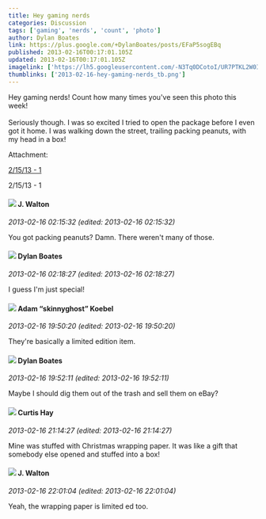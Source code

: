 ```yaml
---
title: Hey gaming nerds
categories: Discussion
tags: ['gaming', 'nerds', 'count', 'photo']
author: Dylan Boates
link: https://plus.google.com/+DylanBoates/posts/EFaP5sogEBq
published: 2013-02-16T00:17:01.105Z
updated: 2013-02-16T00:17:01.105Z
imagelink: ['https://lh5.googleusercontent.com/-N3Tq0DCotoI/UR7PTKL2W0I/AAAAAAAAAw8/VFpr1BGTUBY/w2048-h1536/13%2B-%2B1']
thumblinks: ['2013-02-16-hey-gaming-nerds_tb.png']
---
```


Hey gaming nerds! Count how many times you&#39;ve seen this photo this week!<br /><br />Seriously though. I was so excited I tried to open the package before I even got it home. I was walking down the street, trailing packing peanuts, with my head in a box!


Attachment:

<a href='https://plus.google.com/photos/104977908596381674248/albums/5845337295422595233/5845337294432000834?sqi=100084733231320276299&sqsi=495ab0e7-7352-40c7-9718-677d19c9273e'>2/15/13 - 1</a>


2/15/13 - 1
<div id='comment z120fnogkt3uhrb2j23eznlxdprkufsjv04'>
  <h4><img src='{{site.baseurl}}//images/avatars/111694100408744715863_photo.jpg'> J. Walton</h4>
      <p><cite>2013-02-16 02:15:32 (edited: 2013-02-16 02:15:32)</cite></p>
        <p>You got packing peanuts? Damn. There weren&#39;t many of those.</p>
</div>
        

<div id='comment z120fnogkt3uhrb2j23eznlxdprkufsjv04'>
  <h4><img src='{{site.baseurl}}//images/avatars/104977908596381674248_photo.jpg'> Dylan Boates</h4>
      <p><cite>2013-02-16 02:18:27 (edited: 2013-02-16 02:18:27)</cite></p>
        <p>I guess I&#39;m just special!</p>
</div>
        

<div id='comment z120fnogkt3uhrb2j23eznlxdprkufsjv04'>
  <h4><img src='{{site.baseurl}}//images/avatars/112484087750169360510_photo.jpg'> Adam “skinnyghost” Koebel</h4>
      <p><cite>2013-02-16 19:50:20 (edited: 2013-02-16 19:50:20)</cite></p>
        <p>They&#39;re basically a limited edition item.</p>
</div>
        

<div id='comment z120fnogkt3uhrb2j23eznlxdprkufsjv04'>
  <h4><img src='{{site.baseurl}}//images/avatars/104977908596381674248_photo.jpg'> Dylan Boates</h4>
      <p><cite>2013-02-16 19:52:11 (edited: 2013-02-16 19:52:11)</cite></p>
        <p>Maybe I should dig them out of the trash and sell them on eBay?</p>
</div>
        

<div id='comment z120fnogkt3uhrb2j23eznlxdprkufsjv04'>
  <h4><img src='{{site.baseurl}}//images/avatars/105462142271358110122_photo.jpg'> Curtis Hay</h4>
      <p><cite>2013-02-16 21:14:27 (edited: 2013-02-16 21:14:27)</cite></p>
        <p>Mine was stuffed with Christmas wrapping paper. It was like a gift that somebody else opened and stuffed into a box!</p>
</div>
        

<div id='comment z120fnogkt3uhrb2j23eznlxdprkufsjv04'>
  <h4><img src='{{site.baseurl}}//images/avatars/111694100408744715863_photo.jpg'> J. Walton</h4>
      <p><cite>2013-02-16 22:01:04 (edited: 2013-02-16 22:01:04)</cite></p>
        <p>Yeah, the wrapping paper is limited ed too.</p>
</div>
        